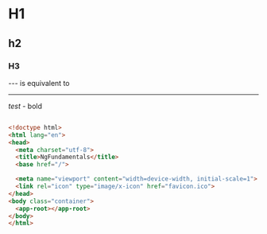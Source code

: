 # H1
## h2
### H3


--- is equivalent to <hr>

*test* - bold 
```html

<!doctype html>
<html lang="en">
<head>
  <meta charset="utf-8">
  <title>NgFundamentals</title>
  <base href="/">

  <meta name="viewport" content="width=device-width, initial-scale=1">
  <link rel="icon" type="image/x-icon" href="favicon.ico">
</head>
<body class="container">
  <app-root></app-root>
</body>
</html>

```
